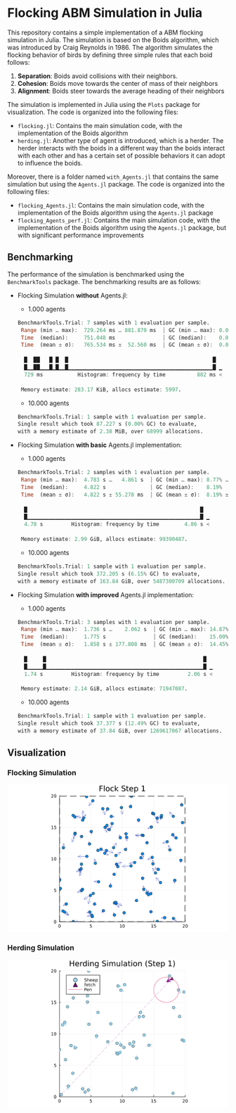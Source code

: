 # Flocking ABM Simulation in Julia

This repository contains a simple implementation of a ABM flocking simulation in Julia. The simulation is based on the Boids algorithm, which was introduced by Craig Reynolds in 1986. The algorithm simulates the flocking behavior of birds by defining three simple rules that each boid follows:

1. **Separation**: Boids avoid collisions with their neighbors.
2. **Cohesion**: Boids move towards the center of mass of their neighbors
3. **Alignment**: Boids steer towards the average heading of their neighbors

The simulation is implemented in Julia using the `Plots` package for visualization. The code is organized into the following files:

- `flocking.jl`: Contains the main simulation code, with the implementation of the Boids algorithm
- `herding.jl`: Another type of agent is introduced, which is a herder. The herder interacts with the boids in a different way than the boids interact with each other and has a certain set of possible behaviors it can adopt to influence the boids.

Moreover, there is a folder named `with_Agents.jl` that contains the same simulation but using the `Agents.jl` package. The code is organized into the following files:

- `flocking_Agents.jl`: Contains the main simulation code, with the implementation of the Boids algorithm using the `Agents.jl` package
- `flocking_Agents_perf.jl`: Contains the main simulation code, with the implementation of the Boids algorithm using the `Agents.jl` package, but with significant performance improvements

## Benchmarking

The performance of the simulation is benchmarked using the `BenchmarkTools` package.
The benchmarking results are as follows:

- Flocking Simulation **without** Agents.jl:

  - 1.000 agents

  ```julia
  BenchmarkTools.Trial: 7 samples with 1 evaluation per sample.
   Range (min … max):  729.264 ms … 881.870 ms  ┊ GC (min … max): 0.00% … 0.00%
   Time  (median):     751.048 ms               ┊ GC (median):    0.00%
   Time  (mean ± σ):   765.534 ms ±  52.560 ms  ┊ GC (mean ± σ):  0.00% ± 0.00%

    █  ██   █ █  █                                              █
    █▁▁██▁▁▁█▁█▁▁█▁▁▁▁▁▁▁▁▁▁▁▁▁▁▁▁▁▁▁▁▁▁▁▁▁▁▁▁▁▁▁▁▁▁▁▁▁▁▁▁▁▁▁▁▁▁█ ▁
    729 ms           Histogram: frequency by time          882 ms <

   Memory estimate: 283.17 KiB, allocs estimate: 5997.
  ```

  - 10.000 agents

  ```julia
  BenchmarkTools.Trial: 1 sample with 1 evaluation per sample.
  Single result which took 87.227 s (0.00% GC) to evaluate,
  with a memory estimate of 2.38 MiB, over 68999 allocations.
  ```

- Flocking Simulation **with basic** Agents.jl implementation:

  - 1.000 agents

  ```julia
  BenchmarkTools.Trial: 2 samples with 1 evaluation per sample.
   Range (min … max):  4.783 s …   4.861 s  ┊ GC (min … max): 8.77% … 7.62%
   Time  (median):     4.822 s              ┊ GC (median):    8.19%
   Time  (mean ± σ):   4.822 s ± 55.278 ms  ┊ GC (mean ± σ):  8.19% ± 0.81%

    █                                                       █
    █▁▁▁▁▁▁▁▁▁▁▁▁▁▁▁▁▁▁▁▁▁▁▁▁▁▁▁▁▁▁▁▁▁▁▁▁▁▁▁▁▁▁▁▁▁▁▁▁▁▁▁▁▁▁▁█ ▁
    4.78 s         Histogram: frequency by time        4.86 s <

   Memory estimate: 2.99 GiB, allocs estimate: 99390487.
  ```

  - 10.000 agents

  ```julia
  BenchmarkTools.Trial: 1 sample with 1 evaluation per sample.
  Single result which took 372.205 s (6.15% GC) to evaluate,
  with a memory estimate of 163.84 GiB, over 5487300709 allocations.
  ```

- Flocking Simulation **with improved** Agents.jl implementation:

  - 1.000 agents

  ```julia
  BenchmarkTools.Trial: 3 samples with 1 evaluation per sample.
   Range (min … max):  1.736 s …    2.062 s  ┊ GC (min … max): 14.87% … 12.91%
   Time  (median):     1.775 s               ┊ GC (median):    15.00%
   Time  (mean ± σ):   1.858 s ± 177.808 ms  ┊ GC (mean ± σ):  14.45% ±  1.49%

    █     █                                                  █
    █▁▁▁▁▁█▁▁▁▁▁▁▁▁▁▁▁▁▁▁▁▁▁▁▁▁▁▁▁▁▁▁▁▁▁▁▁▁▁▁▁▁▁▁▁▁▁▁▁▁▁▁▁▁▁▁█ ▁
    1.74 s         Histogram: frequency by time         2.06 s <

   Memory estimate: 2.14 GiB, allocs estimate: 71947087.
  ```

  - 10.000 agents

  ```julia
  BenchmarkTools.Trial: 1 sample with 1 evaluation per sample.
  Single result which took 37.377 s (12.49% GC) to evaluate,
  with a memory estimate of 37.84 GiB, over 1269617067 allocations.
  ```

## Visualization

### Flocking Simulation

![Flock Simulation](images/flock.gif)

### Herding Simulation

![Herding Simulation](images/herding.gif)
